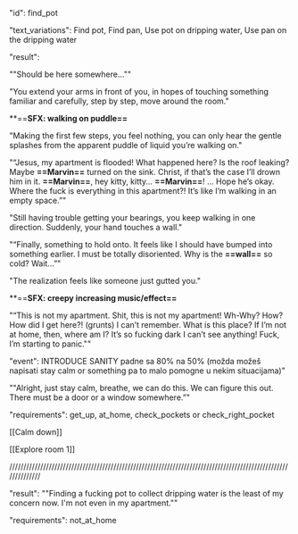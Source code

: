 "id": find_pot

"text_variations":
Find pot, Find pan, Use pot on dripping water, Use pan on the dripping water

"result":

""Should be here somewhere..."" 

"You extend your arms in front of you, in hopes of touching something familiar and carefully, step by step, move around the room." 

**==**SFX: walking on puddle==** 

"Making the first few steps, you feel nothing, you can only hear the gentle splashes from the apparent puddle of liquid you’re walking on." 

"“Jesus, my apartment is flooded! What happened here? Is the roof leaking? Maybe **==Marvin==** turned on the sink. Christ, if that’s the case I’ll drown him in it. **==Marvin==**, hey kitty, kitty… **==Marvin==**! … Hope he’s okay. Where the fuck is everything in this apartment?! It’s like I’m walking in an empty space.”"

"Still having trouble getting your bearings, you keep walking in one direction. Suddenly, your hand touches a wall." 

"“Finally, something to hold onto. It feels like I should have bumped into something earlier. I must be totally disoriented. Why is the **==wall==** so cold? Wait…”" 

"The realization feels like someone just gutted you."

**==**SFX: creepy increasing music/effect==** 

"“This is not my apartment. Shit, this is not my apartment! Wh-Why? How? How did I get here?! (grunts) I can’t remember. What is this place? If I’m not at home, then, where am I? It’s so fucking dark I can’t see anything! Fuck, I’m starting to panic.""

"event":
INTRODUCE SANITY padne sa 80% na 50% (možda možeš napisati stay calm or something pa to malo pomogne u nekim situacijama)"

""Alright, just stay calm, breathe, we can do this. We can figure this out. There must be a door or a window somewhere.”"

"requirements": get_up, at_home, check_pockets or check_right_pocket

[[Calm down]]

[[Explore room 1]]

//////////////////////////////////////////////////////////////////////////////////////////////////////////////

"result":
""Finding a fucking pot to collect dripping water is the least of my concern now. I'm not even in my apartment.""

"requirements": not_at_home